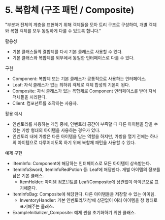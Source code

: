 # 5. 복합체 (구조 패턴 / Composite)

"부분과 전체의 계층을 표현하기 위해 객체들을 모아 트리 구조로 구성하여, 개별 객체와 복합 객체를 모두 동일하게 다룰 수 있도록 합니다."

활용성
- 기본 클래스들의 결합체를 다시 기본 클래스로 사용할 수 있다.
- 기본 클래스와 복합체를 외부에서 동일한 인터페이스로 다룰 수 있다. 

구현
- Component: 복합체 또는 기본 클래스가 공통적으로 사용하는 인터페이스.
- Leaf: 자식 클래스가 없는 최하위 객체로 객체 합성의 기본이 된다.
- Composite: 자식 클래스가 있는 복합체로 Component 인터페이스를 받아 자식 객체들을 처리한다.
- Client: 컴포넌트를 조작하는 사용자.

활용 예시
- 인벤토리를 사용하는 게임 중에, 인벤토리 공간이 부족할 때 다른 아이템을 담을 수 있는 가방 형태의 아이템을 사용하는 경우가 있다.
- 인벤토리 내에 가방은 다른 아이템을 담는 역할을 하지만, 가방을 열기 전에는 하나의 아이템으로 다루어지도록 하기 위해 복합체 패턴을 사용할 수 있다.

예제 구현
- IItemInfo: Component에 해당하는 인터페이스로 모든 아이템이 상속받는다.
- ItemInfoSword, ItemInfoRedPotion 등: Leaf에 해당한다. 개별 아이템의 정보를 담은 기본 클래스.
  - ItemHolder: 아이템 컴포넌트를 Leaf/Composite에 상관없이 아이콘으로 표기해준다.
- ItemInfoBag: Composite에 해당한다. 다른 아이템들을 저장할 수 있는 아이템.
  - InventoryHandler: 기본 인벤토리/가방에 상관없이 여러 아이템을 창 형태로 표기해주는 클래스. 
- ExampleInitializer_Composite: 예제 씬을 초기화하기 위한 클래스.
  
